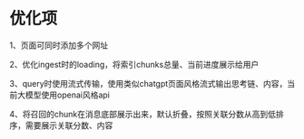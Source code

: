 # 优化项

1、页面可同时添加多个网址

2、优化ingest时的loading，将索引chunks总量、当前进度展示给用户

3、query时使用流式传输，使用类似chatgpt页面风格流式输出思考链、内容，当前大模型使用openai风格api

4、将召回的chunk在消息底部展示出来，默认折叠，按照关联分数从高到低排序，需要展示关联分数、内容